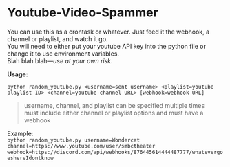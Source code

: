 # Youtube-Video-Spammer  

You can use this as a crontask or whatever. Just feed it the webhook, a channel or playlist, and watch it go.  
You will need to either put your youtube API key into the python file or change it to use environment variables.  
Blah blah blah—*use at your own risk*.  

**Usage:**  

`python random_youtube.py <username=sent username> <playlist=youtube playlist ID> <channel=youtube channel URL> [webhook=webhook URL]`  
> username, channel, and playlist can be specified multiple times  
> must include either channel or playlist options and must have a webhook  

Example:  
`python random_youtube.py username=Wondercat channel=https://www.youtube.com/user/smbctheater webhook=https://discord.com/api/webhooks/876445614444487777/whatevergoeshereIdontknow`
